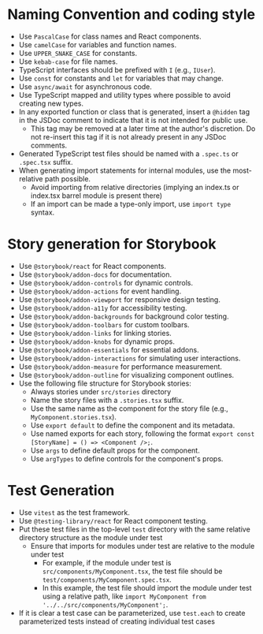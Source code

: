 # Naming Convention and coding style

- Use `PascalCase` for class names and React components.
- Use `camelCase` for variables and function names.
- Use `UPPER_SNAKE_CASE` for constants.
- Use `kebab-case` for file names.
- TypeScript interfaces should be prefixed with `I` (e.g., `IUser`).
- Use `const` for constants and `let` for variables that may change.
- Use `async/await` for asynchronous code.
- Use TypeScript mapped and utility types where possible to avoid creating new types.
- In any exported function or class that is generated, insert a `@hidden` tag in the JSDoc comment to indicate that it is not intended for public use.
   - This tag may be removed at a later time at the author's discretion. Do not re-insert this tag if it is not already present in any JSDoc comments.
- Generated TypeScript test files should be named with a `.spec.ts` or `.spec.tsx` suffix.
- When generating import statements for internal modules, use the most-relative path possible.
   - Avoid importing from relative directories (implying an index.ts or index.tsx barrel module is present there)
   - If an import can be made a type-only import, use `import type` syntax.

# Story generation for Storybook

- Use `@storybook/react` for React components.
- Use `@storybook/addon-docs` for documentation.
- Use `@storybook/addon-controls` for dynamic controls.
- Use `@storybook/addon-actions` for event handling.
- Use `@storybook/addon-viewport` for responsive design testing.
- Use `@storybook/addon-a11y` for accessibility testing.
- Use `@storybook/addon-backgrounds` for background color testing.
- Use `@storybook/addon-toolbars` for custom toolbars.
- Use `@storybook/addon-links` for linking stories.
- Use `@storybook/addon-knobs` for dynamic props.
- Use `@storybook/addon-essentials` for essential addons.
- Use `@storybook/addon-interactions` for simulating user interactions.
- Use `@storybook/addon-measure` for performance measurement.
- Use `@storybook/addon-outline` for visualizing component outlines.
- Use the following file structure for Storybook stories:
  - Always stories under `src/stories` directory
  - Name the story files with a `.stories.tsx` suffix.
  - Use the same name as the component for the story file (e.g., `MyComponent.stories.tsx`).
  - Use `export default` to define the component and its metadata.
  - Use named exports for each story, following the format `export const [StoryName] = () => <Component />;`.
  - Use `args` to define default props for the component.
  - Use `argTypes` to define controls for the component's props.

# Test Generation

- Use `vitest` as the test framework.
- Use `@testing-library/react` for React component testing.
- Put these test files in the top-level `test` directory with the same relative directory structure as the module under test
   - Ensure that imports for modules under test are relative to the module under test
      - For example, if the module under test is `src/components/MyComponent.tsx`, the test file should be `test/components/MyComponent.spec.tsx`.
      - In this example, the test file should import the module under test using a relative path, like `import MyComponent from '../../src/components/MyComponent';`.
- If it is clear a test case can be parameterized, use `test.each` to create parameterized tests instead of creating individual test cases